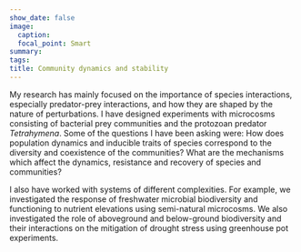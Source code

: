 ```yaml
---
show_date: false
image:
  caption: 
  focal_point: Smart
summary: 
tags:
title: Community dynamics and stability 
---
```


My research has mainly focused on the importance of species interactions, especially predator-prey interactions, and how they are shaped by the nature of perturbations. I have designed experiments with microcosms consisting of bacterial prey communities and the protozoan predator _Tetrahymena_. Some of the questions I have been asking were: How does population dynamics and inducible traits of species correspond to the diversity and coexistence of the communities? What are the mechanisms which affect the dynamics, resistance and recovery of species and communities? 

I also have worked with systems of different complexities. For example, we investigated the response of freshwater microbial biodiversity and functioning to nutrient elevations using semi-natural microcosms. We also investigated the role of aboveground and below-ground biodiversity and their interactions on the mitigation of drought stress using greenhouse pot experiments.
